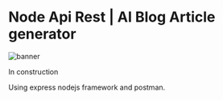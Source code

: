 # Node Api Rest | AI Blog Article generator

![banner](https://bs-uploads.toptal.io/blackfish-uploads/components/seo/content/og_image_file/og_image/1302192/secure-rest-api-in-nodejs-18f43b3033c239da5d2525cfd9fdc98f.png)

In construction

Using express nodejs framework and postman.

